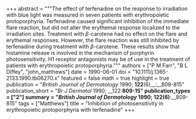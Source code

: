 +++
abstract = """The effect of terfenadine on the response to irradiation with blue light was measured in seven patients with erythropoietic protoporphyria. Terfenadine caused significant inhibition of the immediate flare reaction, but did not alter the erythemal response localized to the irradiation sites. Treatment with $β$-carotene had no effect on the flare and erythemal responses. However, the flare reaction was still inhibited by terfenadine during treatment with $β$-carotene. These results show that histamine release is involved in the mechanism of porphyrin photosensitivity. H1 receptor antagonists may be of use in the treatment of patients with erythropoietic protoporphyria."""
authors = ["P M Farr", "B L Diffey", "john_matthews"]
date = 1990-06-01
doi = "10.1111/j.1365-2133.1990.tb06270.x"
featured = false
math = true
highlight = true
publication = "*British Journal of Dermatology* 1990; __122__(6)__:__809-815"
publication_short = "*Br J Dermatol* 1990; __122:__809-15"
publication_types = ["2"]
summary = "*British Journal of Dermatology* 1990; __122__(6)__:__809-815"
tags = ["Matthews"]
title = "Inhibition of photosensitivity in erythropoietic protoporphyria with terfenadine"
+++

